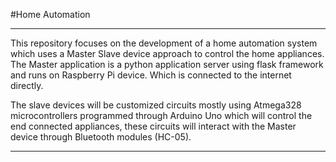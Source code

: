 #Home Automation 


------------------------------------------------------------------------------------------------------------------------------------

This repository focuses on the development of a home automation system which uses a Master Slave device approach to control the home appliances.
The Master application is a python application server using flask framework and runs on Raspberry Pi device. Which is connected to the internet directly.

The slave devices will be customized circuits mostly using Atmega328 microcontrollers programmed through Arduino Uno which will control the end connected appliances,
these circuits will interact with the Master device through Bluetooth modules (HC-05).


------------------------------------------------------------------------------------------------------------------------------------
